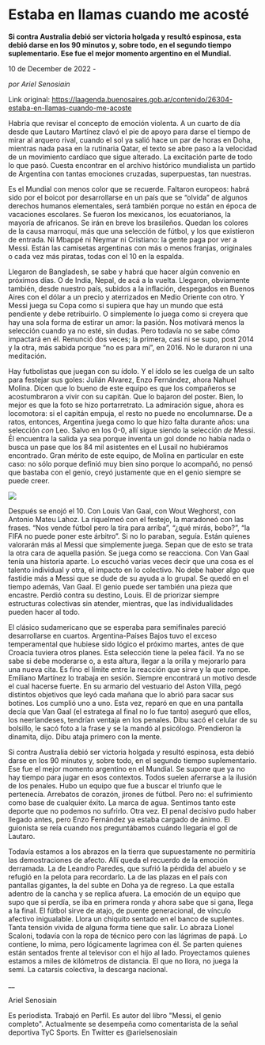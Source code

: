 # Estaba en llamas cuando me acosté

**Si contra Australia debió ser victoria holgada y resultó espinosa, esta debió darse en los 90 minutos y, sobre todo, en el segundo tiempo suplementario. Ese fue el mejor momento argentino en el Mundial.**

10 de December de 2022 - 

_por Ariel Senosiain_

Link original: https://laagenda.buenosaires.gob.ar/contenido/26304-estaba-en-llamas-cuando-me-acoste



Habría que revisar el concepto de emoción violenta. A un cuarto de día desde que Lautaro Martínez clavó el pie de apoyo para darse el tiempo de mirar al arquero rival, cuando el sol ya salió hace un par de horas en Doha, mientras nada pasa en la rutinaria Qatar, el texto se abre paso a la velocidad de un movimiento cardíaco que sigue alterado. La excitación parte de todo lo que pasó. Cuesta encontrar en el archivo histórico mundialista un partido de Argentina con tantas emociones cruzadas, superpuestas, tan nuestras.




Es el Mundial con menos color que se recuerde. Faltaron europeos: habrá sido por el boicot por desarrollarse en un país que se “olvida” de algunos derechos humanos elementales, será también porque no están en época de vacaciones escolares. Se fueron los mexicanos, los ecuatorianos, la mayoría de africanos. Se irán en breve los brasileños. Quedan los colores de la causa marroquí, más que una selección de fútbol, y los que existieron de entrada. Ni Mbappé ni Neymar ni Cristiano: la gente paga por ver a Messi. Están las camisetas argentinas con más o menos franjas, originales o cada vez más piratas, todas con el 10 en la espalda.




Llegaron de Bangladesh, se sabe y habrá que hacer algún convenio en próximos días. O de India, Nepal, de acá a la vuelta. Llegaron, obviamente también, desde nuestro país, subidos a la inflación, despegados en Buenos Aires con el dólar a un precio y aterrizados en Medio Oriente con otro. Y Messi juega su Copa como si supiera que hay un mundo que está pendiente y debe retribuirlo. O simplemente lo juega como si creyera que hay una sola forma de estirar un amor: la pasión. Nos motivará menos la selección cuando ya no esté, sin dudas. Pero todavía no se sabe cómo impactará en él. Renunció dos veces; la primera, casi ni se supo, post 2014 y la otra, más sabida porque “no es para mí”, en 2016. No le duraron ni una meditación.




Hay futbolistas que juegan con su ídolo. Y el ídolo se les cuelga de un salto para festejar sus goles: Julián Alvarez, Enzo Fernández, ahora Nahuel Molina. Dicen que lo bueno de este equipo es que los compañeros se acostumbraron a vivir con su capitán. Que lo bajaron del poster. Bien, lo mejor es que la foto se hizo portarretrato. La admiración sigue, ahora es locomotora: si el capitán empuja, el resto no puede no encolumnarse. De a ratos, entonces, Argentina juega como lo que hizo falta durante años: una selección *con* Leo. Salvo en los 0-0, allí sigue siendo la selección *de* Messi. Él encuentra la salida ya sea porque inventa un gol donde no había nada o busca un pase que los 84 mil asistentes en el Lusail no hubiéramos encontrado. Gran mérito de este equipo, de Molina en particular en este caso: no sólo porque definió muy bien sino porque lo acompañó, no pensó que bastaba con el genio, creyó justamente que en el genio siempre se puede creer.




![](https://cdn.feater.me/files/images/731631/3483a18b-1723-4980-95c7-eba962790dbd.jpeg)




Después se enojó el 10. Con Louis Van Gaal, con Wout Weghorst, con Antonio Mateu Lahoz. La riquelmeó con el festejo, la maradoneó con las frases. “Nos vende fútbol pero la tira para arriba”, “¿qué mirás, bobo?”, “la FIFA no puede poner este árbitro”. Si no lo paraban, seguía. Están quienes valorarán más al Messi que simplemente juega. Sepan que de esto se trata la otra cara de aquella pasión. Se juega como se reacciona. Con Van Gaal tenía una historia aparte. Lo escuchó varias veces decir que una cosa es el talento individual y otra, el impacto en lo colectivo. No debe haber algo que fastidie más a Messi que se dude de su ayuda a lo grupal. Se quedó en el tiempo además, Van Gaal. El genio puede ser también una pieza que encastre. Perdió contra su destino, Louis. El de priorizar siempre estructuras colectivas sin atender, mientras, que las individualidades pueden hacer al todo.




El clásico sudamericano que se esperaba para semifinales pareció desarrollarse en cuartos. Argentina-Países Bajos tuvo el exceso temperamental que hubiese sido lógico el próximo martes, antes de que Croacia tuviera otros planes. Esta selección tiene la pelea fácil. Ya no se sabe si debe moderarse o, a esta altura, llegar a la orilla y mejorarlo para una nueva cita. Es fino el límite entre la reacción que sirve y la que rompe. Emiliano Martínez lo trabaja en sesión. Siempre encontrará un motivo desde el cual hacerse fuerte. En su armario del vestuario del Aston Villa, pegó distintos objetivos que leyó cada mañana que lo abrió para sacar sus botines. Los cumplió uno a uno. Esta vez, reparó en que en una pantalla decía que Van Gaal (el estratega al final no lo fue tanto) aseguró que ellos, los neerlandeses, tendrían ventaja en los penales. Dibu sacó el celular de su bolsillo, le sacó foto a la frase y se la mandó al psicólogo. Prendieron la dinamita, dijo. Dibu ataja primero con la mente.




Si contra Australia debió ser victoria holgada y resultó espinosa, esta debió darse en los 90 minutos y, sobre todo, en el segundo tiempo suplementario. Ese fue el mejor momento argentino en el Mundial. Se supone que ya no hay tiempo para jugar en esos contextos. Todos suelen aferrarse a la ilusión de los penales. Hubo un equipo que fue a buscar el triunfo que le pertenecía. Arrebatos de corazón, jirones de fútbol. Pero no: el sufrimiento como base de cualquier éxito. La marca de agua. Sentimos tanto este deporte que no podemos no sufrirlo. Otra vez. El penal decisivo pudo haber llegado antes, pero Enzo Fernández ya estaba cargado de ánimo. El guionista se reía cuando nos preguntábamos cuándo llegaría el gol de Lautaro.




Todavía estamos a los abrazos en la tierra que supuestamente no permitiría las demostraciones de afecto. Allí queda el recuerdo de la emoción derramada. La de Leandro Paredes, que sufrió la pérdida del abuelo y se refugió en la pelota para recordarlo. La de las plazas en el país con pantallas gigantes, la del subte en Doha ya de regreso. La que estalla adentro de la cancha y se replica afuera. La emoción de un equipo que supo que si perdía, se iba en primera ronda y ahora sabe que si gana, llega a la final. El fútbol sirve de atajo, de puente generacional, de vínculo afectivo inigualable. Llora un chiquito sentado en el banco de suplentes. Tanta tensión vivida de alguna forma tiene que salir. Lo abraza Lionel Scaloni, todavía con la ropa de técnico pero con las lágrimas de papá. Lo contiene, lo mima, pero lógicamente lagrimea con él. Se parten quienes están sentados frente al televisor con el hijo al lado. Proyectamos quienes estamos a miles de kilómetros de distancia. El que no llora, no juega la semi. La catarsis colectiva, la descarga nacional.




\_\_




Ariel Senosiain




Es periodista. Trabajó en Perfil. Es autor del libro "Messi, el genio completo". Actualmente se desempeña como comentarista de la señal deportiva TyC Sports. En Twitter es @arielsenosiain



